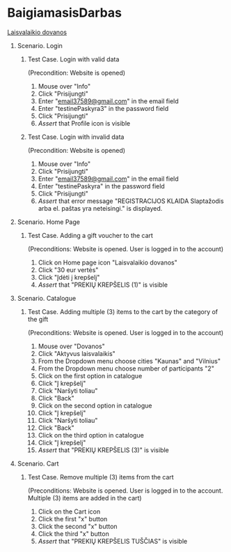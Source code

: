 ﻿# BaigiamasisDarbas

[Laisvalaikio dovanos](https://www.laisvalaikiodovanos.lt/)

1. Scenario. Login
   1. Test Case. Login with valid data
   
      (Precondition: Website is opened)
      1. Mouse over "Info"
      2. Click "Prisijungti"
      3. Enter "email37589@gmail.com" in the email field
      4. Enter "testinePaskyra3" in the password field
      5. Click "Prisijungti"
      6. *Assert* that Profile icon is visible

   2. Test Case. Login with invalid data
       
      (Precondition: Website is opened)
      1. Mouse over "Info"
      2. Click "Prisijungti"
      3. Enter "email37589@gmail.com" in the email field
      4. Enter "testinePaskyra" in the password field
      5. Click "Prisijungti"
      6. *Assert* that error message "REGISTRACIJOS KLAIDA Slaptažodis arba el. paštas yra neteisingi." is displayed.

2. Scenario. Home Page
   1. Test Case. Adding a gift voucher to the cart
   
      (Preconditions: Website is opened. User is logged in to the account)
      1. Click on Home page icon "Laisvalaikio dovanos"
      2. Click "30 eur vertės"
      3. Click "Įdėti į krepšelį"
      4. *Assert* that "PREKIŲ KREPŠELIS (1)" is visible

3. Scenario. Catalogue
   1. Test Case. Adding multiple (3) items to the cart by the category of the gift
   
      (Preconditions: Website is opened. User is logged in to the account)
      1. Mouse over "Dovanos"
      2. Click "Aktyvus laisvalaikis"
      3. From the Dropdown menu choose cities "Kaunas" and "Vilnius"
      4. From the Dropdown menu choose number of participants "2"
      4. Click on the first option in catalogue
      5. Click "Į krepšelį"
      6. Click "Naršyti toliau"
      7. Click "Back"
      8. Click on the second option in catalogue
      9. Click "Į krepšelį"
      10. Click "Naršyti toliau"
      11. Click "Back"
      12. Click on the third option in catalogue
      13. Click "Į krepšelį"
      14. *Assert* that "PREKIŲ KREPŠELIS (3)" is visible

4. Scenario. Cart
   1. Test Case. Remove multiple (3) items from the cart
   
      (Preconditions: Website is opened. User is logged in to the account. Multiple (3) items are added in the cart)
      1. Click on the Cart icon
      2. Click the first "x" button
      3. Click the second "x" button
      4. Click the third "x" button
      5. *Assert* that "PREKIŲ KREPŠELIS TUŠČIAS" is visible


